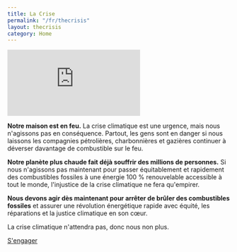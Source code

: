 ```yaml
---
title: La Crise
permalink: "/fr/thecrisis"
layout: thecrisis
category: Home
---
```


<div class='embed-container'><iframe src='https://www.youtube-nocookie.com/embed/SIqJ05Dv8BM' frameborder='0' allow="accelerometer; encrypted-media; gyroscope; picture-in-picture" allowfullscreen></iframe></div>

**Notre maison est en feu.** La crise climatique est une urgence, mais nous n'agissons pas en conséquence. Partout, les gens sont en danger si nous laissons les compagnies pétrolières, charbonnières et gazières continuer à déverser davantage de combustible sur le feu.

**Notre planète plus chaude fait déjà souffrir des millions de personnes.** Si nous n'agissons pas maintenant pour passer équitablement et rapidement des combustibles fossiles à une énergie 100 % renouvelable accessible à tout le monde, l'injustice de la crise climatique ne fera qu'empirer.

**Nous devons agir dès maintenant pour arrêter de brûler des combustibles fossiles** et assurer une révolution énergétique rapide avec équité, les réparations et la justice climatique en son cœur.

La crise climatique n'attendra pas, donc nous non plus.

<div class="action">
    <div class="amod wide">
        <a href="get-involved"><p>S'engager</p></a>
    </div>
</div>